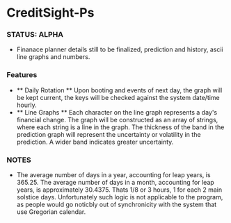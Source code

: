 # CreditSight-Ps

### STATUS: ALPHA
- Finanace planner details still to be finalized, prediction and history, ascii line graphs and numbers.

### Features
- ** Daily Rotation ** Upon booting and events of next day, the graph will be kept current, the keys will be checked against the system date/time hourly.
- ** Line Graphs ** Each character on the line graph represents a day's financial change. The graph will be constructed as an array of strings, where each string is a line in the graph. The thickness of the band in the prediction graph will represent the uncertainty or volatility in the prediction. A wider band indicates greater uncertainty.

### NOTES
* The average number of days in a year, accounting for leap years, is 365.25. The average number of days in a month, accounting for leap years, is approximately 30.4375. Thats 1/8 or 3 hours, 1 for each 2 main solstice days. Unfortunately such logic is not applicable to the program, as people would go noticbly out of synchronicity with the system that use Gregorian calendar.
